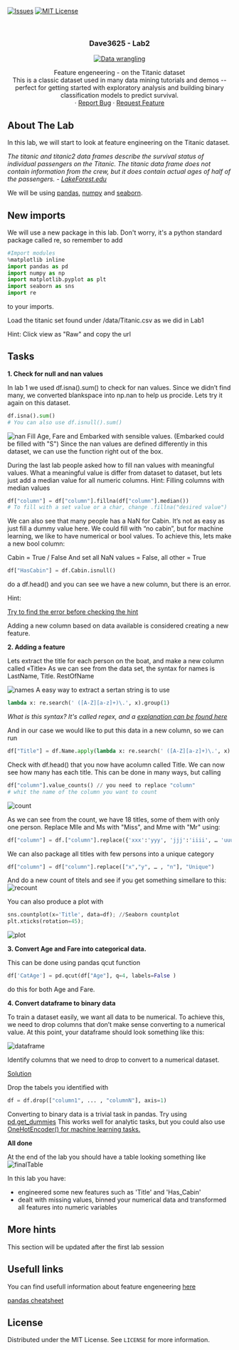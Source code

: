 <!-- PROJECT SHIELDS -->
<!--
*** I'm using markdown "reference style" links for readability.
*** Reference links are enclosed in brackets [ ] instead of parentheses ( ).
*** See the bottom of this document for the declaration of the reference variables
*** for contributors-url, forks-url, etc. This is an optional, concise syntax you may use.
*** https://www.markdownguide.org/basic-syntax/#reference-style-links
-->

[![Issues][issues-shield]][issues-url]
[![MIT License][license-shield]][license-url]




<!-- PROJECT LOGO -->
<br />
<h3 align="center">Dave3625 - Lab2</h3>
<p align="center">
  <a href="https://github.com/umaimehm/Intro_to_AI_2021/tree/main/Lab2">
    <img src="img/header.png" alt="Data wrangling" width="auto" height="auto">
  </a>

  

  <p align="center">
    Feature engeneering - on the Titanic dataset <br \>This is a classic dataset used in many data mining tutorials and demos -- perfect for getting started with exploratory analysis and building binary classification models to predict survival.
    <br />
    ·
    <a href="https://github.com/umaimehm/Intro_to_AI_2021/issues">Report Bug</a>
    ·
    <a href="https://github.com/umaimehm/Intro_to_AI_2021/issues">Request Feature</a>
  </p>
</p>


<!-- ABOUT THE LAB -->
## About The Lab

In this lab, we will start to look at feature engineering on the Titanic dataset.

*The titanic and titanic2 data frames describe the survival status of individual passengers 
on the Titanic. The titanic data frame does not contain information from the crew, but it 
does contain actual ages of half of the passengers.* - *[LakeForest.edu][lakeforest.edu]*

We will be using [pandas][pandas-doc], [numpy][numpy-doc] and [seaborn][seaborn-doc].

## New imports

We will use a new package in this lab. Don't worry, it's a python standard package called re, so remember to add
```python
#Import modules
%matplotlib inline
import pandas as pd
import numpy as np
import matplotlib.pyplot as plt
import seaborn as sns
import re
```
to your imports.

Load the titanic set found under /data/Titanic.csv as we did in Lab1

Hint:
Click view as "Raw" and copy the url

## Tasks
**1. Check for null and nan values**

In lab 1 we used df.isna().sum() to check for nan values. Since we didn’t find many, we converted blankspace into np.nan to help us procide. Lets try it again on this dataset.
```python
df.isna().sum()
# You can also use df.isnull().sum()
```
![nan][nan]
Fill Age, Fare and Embarked with sensible values. (Embarked could be filled with "S")
Since the nan values are defined differently in this dataset, we can use the function right out of the box.

During the last lab people asked how to fill nan values with meaningful values. What a meaningful value is differ from dataset to dataset, but lets just add a median value for all numeric columns.
Hint: Filling columns with median values
```python
df["column"] = df["column"].fillna(df["column"].median())
# To fill with a set value or a char, change .fillna("desired value")
``` 
We can also see that many people has a NaN for Cabin. It’s not as easy as just fill a dummy value here. We could fill with “no cabin”, but for machine learning, we like to have numerical or bool values. To achieve this, lets make a new bool column:

Cabin = True / False
And set all NaN values = False, all other = True
```python
df["HasCabin"] = df.Cabin.isnull()
```
do a df.head() and you can see we have a new column, but there is an error. 

Hint: 

[Try to find the error before checking the hint][flip-bool]

Adding a new column based on data available is considered creating a new feature.


**2. Adding a feature**

Lets extract the title for each person on the boat, and make a new column called «Title»
As we can see from the data set, the syntax for names is
LastName, Title. RestOfName

![names][names]
A easy way to extract a sertan string is to use 
```python
lambda x: re.search(' ([A-Z][a-z]+)\.', x).group(1)
```

*What is this syntax? It's called regex, and a [explanation can be found here][regex]*

And in our case we would like to put this data in a new column, so we can run 
```python
df["Title"] = df.Name.apply(lambda x: re.search(' ([A-Z][a-z]+)\.', x).group(1)) 
```

Check with df.head() that you now have acolumn called Title.
We can now see how many has each title. This can be done in many ways, but calling 
```python
df["column"].value_counts() // you need to replace "column" 
# whit the name of the column you want to count
```
![count][cC]

As we can see from the count, we have 18 titles, some of them with only one person. 
Replace Mlle and Ms with "Miss", and Mme with "Mr" using:
```python
df["column"] = df.["column"].replace({'xxx':'yyy', 'jjj':'iiii', … 'uuu':'iii'})
```


We can also package all titles with few persons into a unique category
```python
df["column"] = df["column"].replace(["x","y", … , "n"], "Unique")
```
And do a new count of titels and see if you get something simellare to this:
![recount][cC2]

You can also produce a plot with
```python
sns.countplot(x='Title', data=df); //Seaborn countplot
plt.xticks(rotation=45);
```
![plot][pl1]


**3. Convert Age and Fare into categorical data.**

 This can be done using pandas qcut function
```python
df['CatAge'] = pd.qcut(df["Age"], q=4, labels=False )
```
do this for both Age and Fare.

**4. Convert dataframe to binary data**

To train a dataset easily, we want all data to be numerical. To achieve this, we need to drop columns that don’t make sense converting to a numerical value. At this point, your dataframe should look something like this:

![dataframe][table-task4]

Identify columns that we need to drop to convert to a numerical dataset.

[Solution][table-task4-m]

Drop the tabels you identified with

```python
df = df.drop(["column1", ... , "columnN"], axis=1)
```
Converting to binary  data is a trivial task in pandas. Try using [pd.get_dummies][get-dummies]
This works well for analytic tasks, but you could also use [OneHotEncoder() for machine learning tasks.][get-dummies-vs-onehot]

**All done**

At the end of the lab you should have a table looking something like 
![finalTable][final-df]

In this lab you have:
* engineered some new features such as 'Title' and 'Has_Cabin'
* dealt with missing values, binned your numerical data and transformed all features into numeric variables


## More hints

This section will be updated after the first lab session

## Usefull links
You can find usefull information about feature engeneering [here][feature-eng-tutorial]

[pandas cheatsheet][pandas-cheatsheet]

<!-- LICENSE -->
## License

Distributed under the MIT License. See `LICENSE` for more information.






<!-- MARKDOWN LINKS & IMAGES -->
<!-- https://www.markdownguide.org/basic-syntax/#reference-style-links -->
<!-- shields -->
[issues-shield]: https://img.shields.io/github/issues/umaimehm/Intro_to_AI_2021.svg?style=for-the-badge
[issues-url]: https://github.com/umaimehm/Intro_to_AI_2021/issues
[license-shield]: https://img.shields.io/github/license/othneildrew/Best-README-Template.svg?style=for-the-badge
[license-url]: https://github.com/umaimehm/Intro_to_AI_2021/blob/main/Lab1/LICENSE

<!-- images -->
[names]: img/names.png
[cC]: img/columnsCount.png
[cC2]: img/columnsCount2.png
[pl1]: img/plot1.PNG
[table-task4]: img/table4.png
[table-task4-m]: img/table4-marked.png
[final-df]: img/finalDf.png
[nan]: img/nan.png

<!-- documentation -->
[pandas-doc]: https://pandas.pydata.org/docs/reference/index.html#api
[numpy-doc]: https://numpy.org/doc/stable/
[seaborn-doc]: https://seaborn.pydata.org/api.html

<!-- tutorials -->
[feature-eng-tutorial]: https://github.com/PacktPublishing/Python-Feature-Engineering-Cookbook
[pandas-cheatsheet]: https://pandas.pydata.org/Pandas_Cheat_Sheet.pdf

<!-- links -->
[flip-bool]: https://www.kite.com/python/answers/how-to-invert-a-pandas-boolean-series-in-python
[lakeforest.edu]: http://campus.lakeforest.edu/frank/FILES/MLFfiles/Bio150/Titanic/TitanicMETA.pdf
[get-dummies]: https://pandas.pydata.org/docs/reference/api/pandas.get_dummies.html
[get-dummies-vs-onehot]: https://albertum.medium.com/preprocessing-onehotencoder-vs-pandas-get-dummies-3de1f3d77dcc
[regex]: https://www.geeksforgeeks.org/python-regex-cheat-sheet/



